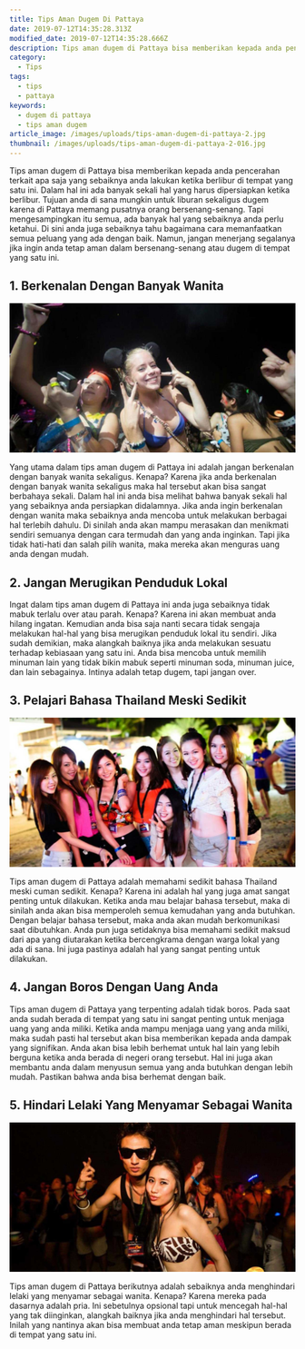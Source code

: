 ```yaml
---
title: Tips Aman Dugem Di Pattaya
date: 2019-07-12T14:35:28.313Z
modified_date: 2019-07-12T14:35:28.666Z
description: Tips aman dugem di Pattaya bisa memberikan kepada anda pencerahan terkait apa saja yang sebaiknya anda lakukan ketika berlibur di tempat yang satu ini.
category:
  - Tips
tags:
  - tips
  - pattaya
keywords:
  - dugem di pattaya
  - tips aman dugem
article_image: /images/uploads/tips-aman-dugem-di-pattaya-2.jpg
thumbnail: /images/uploads/tips-aman-dugem-di-pattaya-2-016.jpg
---
```

Tips aman dugem di Pattaya bisa memberikan kepada anda pencerahan terkait apa saja yang sebaiknya anda lakukan ketika berlibur di tempat yang satu ini. Dalam hal ini ada banyak sekali hal yang harus dipersiapkan ketika berlibur. Tujuan anda di sana mungkin untuk liburan sekaligus dugem karena di Pattaya memang pusatnya orang bersenang-senang. Tapi mengesampingkan itu semua, ada banyak hal yang sebaiknya anda perlu ketahui. Di sini anda juga sebaiknya tahu bagaimana cara memanfaatkan semua peluang yang ada dengan baik. Namun, jangan menerjang segalanya jika ingin anda tetap aman dalam bersenang-senang atau dugem di tempat yang satu ini.



## 1. Berkenalan Dengan Banyak Wanita

![Tips Aman Dugem Di Pattaya](/images/uploads/tips-aman-dugem-di-pattaya-3.jpg)

Yang utama dalam tips aman dugem di Pattaya ini adalah jangan berkenalan dengan banyak wanita sekaligus. Kenapa? Karena jika anda berkenalan dengan banyak wanita sekaligus maka hal tersebut akan bisa sangat berbahaya sekali. Dalam hal ini anda bisa melihat bahwa banyak sekali hal yang sebaiknya anda persiapkan didalamnya. Jika anda ingin berkenalan dengan wanita maka sebaiknya anda mencoba untuk melakukan berbagai hal terlebih dahulu. Di sinilah anda akan mampu merasakan dan menikmati sendiri semuanya dengan cara termudah dan yang anda inginkan. Tapi jika tidak hati-hati dan salah pilih wanita, maka mereka akan menguras uang anda dengan mudah.



## 2. Jangan Merugikan Penduduk Lokal

Ingat dalam tips aman dugem di Pattaya ini anda juga sebaiknya tidak mabuk terlalu over atau parah. Kenapa? Karena ini akan membuat anda hilang ingatan. Kemudian anda bisa saja nanti secara tidak sengaja melakukan hal-hal yang bisa merugikan penduduk lokal itu sendiri. Jika sudah demikian, maka alangkah baiknya jika anda melakukan sesuatu terhadap kebiasaan yang satu ini. Anda bisa mencoba untuk memilih minuman lain yang tidak bikin mabuk seperti minuman soda, minuman juice, dan lain sebagainya. Intinya adalah tetap dugem, tapi jangan over.



## 3. Pelajari Bahasa Thailand Meski Sedikit

![Tips Aman Dugem Di Pattaya](/images/uploads/tips-aman-dugem-di-pattaya-2.jpg)

Tips aman dugem di Pattaya adalah memahami sedikit bahasa Thailand meski cuman sedikit. Kenapa? Karena ini adalah hal yang juga amat sangat penting untuk dilakukan. Ketika anda mau belajar bahasa tersebut, maka di sinilah anda akan bisa memperoleh semua kemudahan yang anda butuhkan. Dengan belajar bahasa tersebut, maka anda akan mudah berkomunikasi saat dibutuhkan. Anda pun juga setidaknya bisa memahami sedikit maksud dari apa yang diutarakan ketika bercengkrama dengan warga lokal yang ada di sana. Ini juga pastinya adalah hal yang sangat penting untuk dilakukan.



## 4. Jangan Boros Dengan Uang Anda

Tips aman dugem di Pattaya yang terpenting adalah tidak boros. Pada saat anda sudah berada di tempat yang satu ini sangat penting untuk menjaga uang yang anda miliki. Ketika anda mampu menjaga uang yang anda miliki, maka sudah pasti hal tersebut akan bisa memberikan kepada anda dampak yang signifikan. Anda akan bisa lebih berhemat untuk hal lain yang lebih berguna ketika anda berada di negeri orang tersebut. Hal ini juga akan membantu anda dalam menyusun semua yang anda butuhkan dengan lebih mudah. Pastikan bahwa anda bisa berhemat dengan baik.



## 5. Hindari Lelaki Yang Menyamar Sebagai Wanita

![Tips Aman Dugem Di Pattaya](/images/uploads/tips-aman-dugem-di-pattaya-1.jpg)

Tips aman dugem di Pattaya berikutnya adalah sebaiknya anda menghindari lelaki yang menyamar sebagai wanita. Kenapa? Karena mereka pada dasarnya adalah pria. Ini sebetulnya opsional tapi untuk mencegah hal-hal yang tak diinginkan, alangkah baiknya jika anda menghindari hal tersebut. Inilah yang nantinya akan bisa membuat anda tetap aman meskipun berada di tempat yang satu ini.
